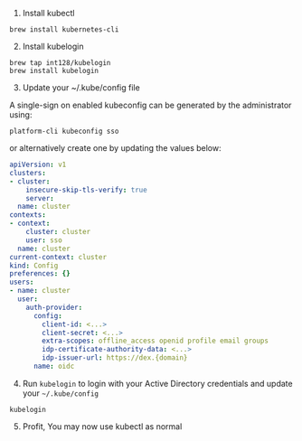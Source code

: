 1. Install kubectl

`brew install kubernetes-cli`


2. Install kubelogin

```shell
brew tap int128/kubelogin
brew install kubelogin
```
3. Update your ~/.kube/config file

A single-sign on enabled kubeconfig can be generated by the administrator using:

```shell
platform-cli kubeconfig sso
```

or alternatively create one by updating the values below:
```yaml
apiVersion: v1
clusters:
- cluster:
    insecure-skip-tls-verify: true
    server:
  name: cluster
contexts:
- context:
    cluster: cluster
    user: sso
  name: cluster
current-context: cluster
kind: Config
preferences: {}
users:
- name: cluster
  user:
    auth-provider:
      config:
        client-id: <...>
        client-secret: <...>
        extra-scopes: offline_access openid profile email groups
        idp-certificate-authority-data: <...>
        idp-issuer-url: https://dex.{domain}
      name: oidc
```

4. Run `kubelogin` to login with your Active Directory credentials and update your `~/.kube/config`

```shell
kubelogin
```

5. Profit, You may now use kubectl as normal
